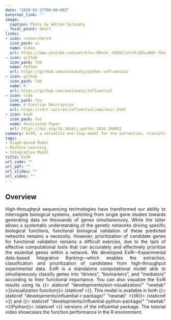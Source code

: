```yaml
---
date: "2020-02-27T00:00:00Z"
external_link: ""
image:
  caption: Photo by Adrian Salavaty
  focal_point: Smart
links:
- icon: researcherid
  icon_pack: ai
  name: Video
  url: https://www.youtube.com/watch?v=-08nn4_-OUE&list=PL38ZLo00h-YHu2SbnQ-lfh4iaIsMQ99Qj&index=3
- icon: github
  icon_pack: fab
  name: Python
  url: https://github.com/asalavaty/python-influential
- icon: github
  icon_pack: fab
  name: R
  url: https://github.com/asalavaty/influential
- icon: code
  icon_pack: fas
  name: R Function Description 
  url: https://rdrr.io/cran/influential/man/exir.html
- icon: book
  icon_pack: fas
  name: Associated Paper 
  url: https://doi.org/10.1016/j.patter.2020.100052
summary: ExIR; a versatile one-stop model for the extraction, classification, and prioritization of candidate genes from experimental data.
tags:
- Graph-based Model
- Machine Learning
- Integrative Model
title: ExIR
url_code: ""
url_pdf: ""
url_slides: ""
url_video: ""
---
```


## Overview

<div style="text-align: justify">
High-throughput sequencing technologies have transformed our ability to interrogate biological systems, switching from single gene studies towards generating data on thousands of genes simultaneously. While the latter allows a systematic understanding of the genetic networks driving specific biological functions, functional biological validation of these predicted networks remains a necessity. However, prioritization of candidate genes for functional validation remains a difficult exercise, due to the lack of effective computational tools that can accurately and effectively prioritize the essential genes within a network. We developed ExIR—Experimental data-based Integrative Ranking—which enables the extraction, classification and prioritization of candidates from high-throughput experimental data. ExIR is a standalone computational model able to simultaneously classify genes into “drivers”, “biomarkers”, and “mediators” according to their functional importance. You can also visualize the ExIR results using its {{< staticref "developments/exir-visualization/" "newtab" >}}visualization function{{< /staticref >}}. This model is available in both {{< staticref "developments/influential-r-package/" "newtab" >}}R{{< /staticref >}} and {{< staticref "developments/influential-python-package/" "newtab" >}}Python{{< /staticref >}} versions of the influential package. The tutorial video showcases the function performance in the R environment.
</div>

